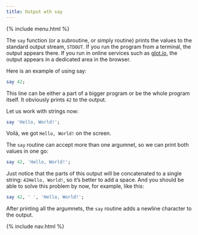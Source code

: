 ```yaml
---
title: Output wth say
---
```


{% include menu.html %}

The `say` function (or a subroutine, or simply routine) prints the values to the standard output stream, `STDOUT`. If you run the program from a terminal, the output appears there. If you run in online services such as [glot.io](https://glot.io/new/perl6), the output appears in a dedicated area in the browser.

Here is an example of using say:

```raku
say 42;
```

This line can be either a part of a bigger program or be the whole program itself. It obviously prints `42` to the output.

Let us work with strings now:

```raku
say 'Hello, World!';
```

Voilà, we got `Hello, World!` on the screen.

The `say` routine can accept more than one argumnet, so we can print both values in one go:

```raku
say 42, 'Hello, World!';
```

Just notice that the parts of this output will be concatenated to a single string: `42Hello, World!`, so it’s better to add a space. And you should be able to solve this problem by now, for example, like this:

```raku
say 42, ' ', 'Hello, World!';
```

After printing all the argumnets, the `say` routine adds a newline character to the output.

{% include nav.html %}
